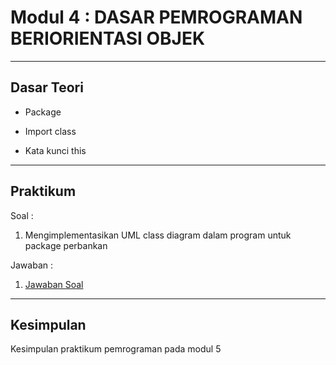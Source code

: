 # Modul 4 : DASAR PEMROGRAMAN BERIORIENTASI OBJEK

<hr>

## Dasar Teori

* Package



* Import class 



* Kata kunci this

<hr>

## Praktikum
Soal : 
1. Mengimplementasikan UML class diagram dalam program untuk package perbankan

Jawaban :
1. [Jawaban Soal](https://github.com/ajep96/20104010_Ajib-Syah-Abad_S1SEA_Pemrograman2/tree/modul5/src/Modul5/latihan)




<hr>

## Kesimpulan
Kesimpulan praktikum pemrograman pada modul 5
